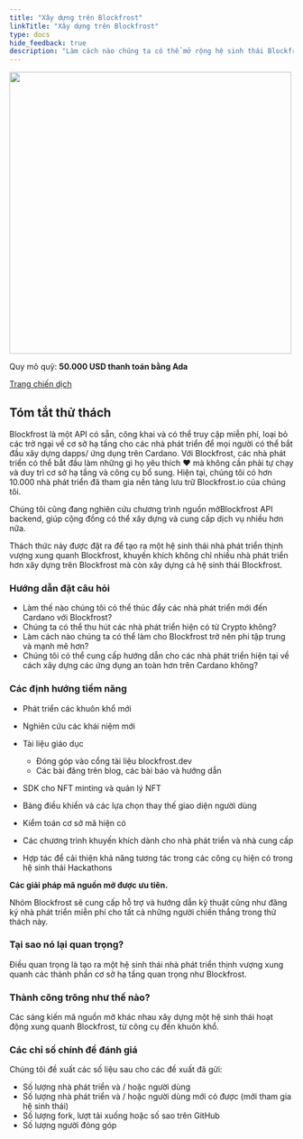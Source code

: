 ```yaml
---
title: "Xây dựng trên Blockfrost"
linkTitle: "Xây dựng trên Blockfrost"
type: docs
hide_feedback: true
description: "Làm cách nào chúng ta có thể mở rộng hệ sinh thái Blockfrost để thúc đẩy sự chấp nhận của các nhà phát triển trên Cardano?"
---
```


<img src="https://cardano.ideascale.com/community-library/accounts/93/936143/Public/12-Building-on-Blockfrost-fdb9c3.png" style="width:500px;height500px">

Quy mô quỹ: **50.000 USD thanh toán bằng Ada**

[Trang chiến dịch](https://cardano.ideascale.com/c/campaigns/26603/about)

## Tóm tắt thử thách

Blockfrost là một API có sẵn, công khai và có thể truy cập miễn phí, loại bỏ các trở ngại về cơ sở hạ tầng cho các nhà phát triển để mọi người có thể bắt đầu xây dựng dapps/ ứng dụng trên Cardano. Với Blockfrost, các nhà phát triển có thể bắt đầu làm những gì họ yêu thích ❤️ mà không cần phải tự chạy và duy trì cơ sở hạ tầng và công cụ bổ sung. Hiện tại, chúng tôi có hơn 10.000 nhà phát triển đã tham gia nền tảng lưu trữ Blockfrost.io của chúng tôi.

Chúng tôi cũng đang nghiên cứu chương trình nguồn mởBlockfrost API backend, giúp cộng đồng có thể xây dựng và cung cấp dịch vụ nhiều hơn nữa.

Thách thức này được đặt ra để tạo ra một hệ sinh thái nhà phát triển thịnh vượng xung quanh Blockfrost, khuyến khích không chỉ nhiều nhà phát triển hơn xây dựng trên Blockfrost mà còn xây dựng cả hệ sinh thái Blockfrost.

### Hướng dẫn đặt câu hỏi

- Làm thế nào chúng tôi có thể thúc đẩy các nhà phát triển mới đến Cardano với Blockfrost?
- Chúng ta có thể thu hút các nhà phát triển hiện có từ Crypto không?
- Làm cách nào chúng ta có thể làm cho Blockfrost trở nên phi tập trung và mạnh mẽ hơn?
- Chúng tôi có thể cung cấp hướng dẫn cho các nhà phát triển hiện tại về cách xây dựng các ứng dụng an toàn hơn trên Cardano không?

### Các định hướng tiềm năng

- Phát triển các khuôn khổ mới
- Nghiên cứu các khái niệm mới
- Tài liệu giáo dục

  - Đóng góp vào cổng tài liệu blockfrost.dev
  - Các bài đăng trên blog, các bài báo và hướng dẫn

- SDK cho NFT minting và quản lý NFT
- Bảng điều khiển và các lựa chọn thay thế giao diện người dùng
- Kiểm toán cơ sở mã hiện có
- Các chương trình khuyến khích dành cho nhà phát triển và nhà cung cấp
- Hợp tác để cải thiện khả năng tương tác trong các công cụ hiện có trong hệ sinh thái Hackathons

**Các giải pháp mã nguồn mở được ưu tiên.**

Nhóm Blockfrost sẽ cung cấp hỗ trợ và hướng dẫn kỹ thuật cũng như đăng ký nhà phát triển miễn phí cho tất cả những người chiến thắng trong thử thách này.

### Tại sao nó lại quan trọng?

Điều quan trọng là tạo ra một hệ sinh thái nhà phát triển thịnh vượng xung quanh các thành phần cơ sở hạ tầng quan trọng như Blockfrost.

### Thành công trông như thế nào?

Các sáng kiến mã nguồn mở khác nhau xây dựng một hệ sinh thái hoạt động xung quanh Blockfrost, từ công cụ đến khuôn khổ.

### Các chỉ số chính để đánh giá

Chúng tôi đề xuất các số liệu sau cho các đề xuất đã gửi:

- Số lượng nhà phát triển và / hoặc người dùng
- Số lượng nhà phát triển và / hoặc người dùng mới có được (mới tham gia hệ sinh thái)
- Số lượng fork, lượt tải xuống hoặc số sao trên GitHub
- Số lượng người đóng góp
